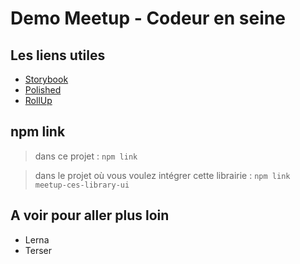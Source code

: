 # Demo Meetup - Codeur en seine

## Les liens utiles

 - [Storybook](https://storybook.js.org/docs/guides/guide-react/) 
 - [Polished](https://github.com/styled-components/polished) 
 - [RollUp](https://rollupjs.org/guide/en/)

## npm link

> dans ce projet : `npm link`

> dans le projet où vous voulez intégrer cette librairie : `npm link meetup-ces-library-ui`


## A voir pour aller plus loin

- Lerna
- Terser